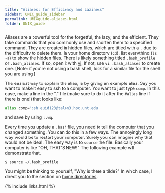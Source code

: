 ```yaml
---
title: "Aliases: for Efficiency and Laziness"
sidebar: UNIX_guide_sidebar
permalink: UNIXguide-aliases.html
folder: UNIX_guide
---
```


Aliases are a powerful tool for the forgetful, the lazy, and the efficient.
They take commands that you commonly use and shorten them to a specified
command.
They are created in hidden files, which are titled with a `.` due to the
difficulty to delete them. In your home directory (`cd`), list everything
(`ls -a`) to show the hidden files.
There is likely something titled `.bash_profile` or `.bash_aliases`.
If so, open it with [vi](UNIXguide-vi.html).
If not, use `vi .bash_aliases` to create one.
[Note: if you're not using a bash shell, look for a similar file for the shell
you are using.]

The easiest way to explain the alias, is by giving an example alias.
Say you want to make it easy to ssh to a computer.
You want to just type `comp`.
In this case, make a line in the "." file (make sure to do it after the
    `#alias` line if there is one!) that looks like:
```bash
alias comp='ssh euid123@talon3.hpc.unt.edu'
```
and save by using `:.wq`.

Every time you update a `.bash` file, you need to tell the computer that you
changed something.
You can do this in a few ways.
The annoyingly long way would be to restart your computer.
Surely you can imagine why that would not be ideal.
The easy way is to `source` the file.
Basically your computer is like "OH, THAT'S NEW!"
The following example will demonstrate that.
```bash
$ source ~/.bash_profile
```
You might be thinking to yourself, "Why is there a tilde?" In which case,
I direct you to the section on
[home directories](UNIXguide-UNIX-systems.html#home).

{% include links.html %}
